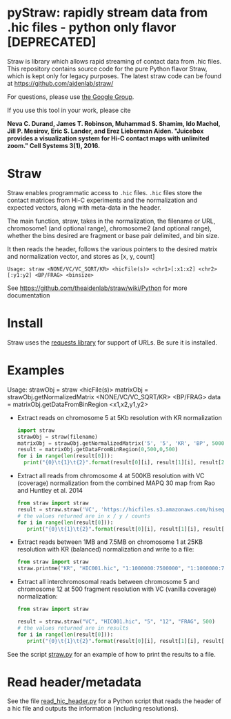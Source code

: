 # pyStraw: rapidly stream data from .hic files - python only flavor [DEPRECATED]
Straw is library which allows rapid streaming of contact data from .hic files. 
This repository contains source code for the pure Python flavor Straw, which is 
kept only for legacy purposes. The latest straw code can be found at
https://github.com/aidenlab/straw/

For questions, please use
[the Google Group](https://groups.google.com/forum/#!forum/3d-genomics).

If you use this tool in your work, please cite 

**Neva C. Durand, James T. Robinson, Muhammad S. Shamim, Ido Machol, Jill P. Mesirov, Eric S. Lander, and Erez Lieberman Aiden. "Juicebox provides a visualization system for Hi-C contact maps with unlimited zoom." Cell Systems 3(1), 2016.**

# Straw
Straw enables programmatic access to `.hic` files.
`.hic` files store the contact matrices from Hi-C experiments and the
normalization and expected vectors, along with meta-data in the header.

The main function, straw, takes in the normalization, the filename or URL,
chromosome1 (and optional range), chromosome2 (and optional range),
whether the bins desired are fragment or base pair delimited, and bin size.

It then reads the header, follows the various pointers to the desired matrix
and normalization vector, and stores as [x, y, count]

`Usage: straw <NONE/VC/VC_SQRT/KR> <hicFile(s)> <chr1>[:x1:x2] <chr2>[:y1:y2] <BP/FRAG> <binsize>`

See https://github.com/theaidenlab/straw/wiki/Python for more documentation

# Install
Straw uses the [requests library](http://docs.python-requests.org/en/master/user/install/#install) for support of URLs.  Be sure it is installed.

# Examples

Usage: strawObj = straw <hicFile(s)>
       matrixObj = strawObj.getNormalizedMatrix <chr1> <chr2> <NONE/VC/VC_SQRT/KR> <BP/FRAG> <binsize>
       data = matrixObj.getDataFromBinRegion <x1,x2,y1,y2>

* Extract reads on chromosome 5 at 5Kb resolution with KR normalization 
   ```python
   import straw
   strawObj = straw(filename)
   matrixObj = strawObj.getNormalizedMatrix('5', '5', 'KR', 'BP', 5000)
   result = matrixObj.getDataFromBinRegion(0,500,0,500)
   for i in range(len(result[0])):
     print("{0}\t{1}\t{2}".format(result[0][i], result[1][i], result[2][i]))
   ```

* Extract all reads from chromosome 4 at 500KB resolution with VC (coverage) normalization from the combined MAPQ 30 map from Rao and Huntley et al. 2014
   ```python
   from straw import straw
   result = straw.straw('VC', 'https://hicfiles.s3.amazonaws.com/hiseq/gm12878/in-situ/combined_30.hic', '4', '4', 'BP', 500000)
   # the values returned are in x / y / counts
   for i in range(len(result[0])):
      print("{0}\t{1}\t{2}".format(result[0][i], result[1][i], result[2][i]))
   ```


* Extract reads between 1MB and 7.5MB on chromosome 1 at 25KB resolution with KR (balanced) normalization and write to a file:
   ```python
   from straw import straw
   straw.printme("KR", "HIC001.hic", "1:1000000:7500000", "1:1000000:7500000", "BP", 25000, 'out.txt')
   ```

* Extract all interchromosomal reads between chromosome 5 and chromosome 12 at 500 fragment resolution with VC (vanilla coverage) normalization:
   ```python
   from straw import straw

   result = straw.straw("VC", "HIC001.hic", "5", "12", "FRAG", 500)
   # the values returned are in results
   for i in range(len(result[0])):
      print("{0}\t{1}\t{2}".format(result[0][i], result[1][i], result[2][i]))
   ```

See the script [straw.py](https://github.com/theaidenlab/straw/blob/master/python/straw.py) for an example of how to print the results to a file.  

# Read header/metadata
See the file [read_hic_header.py](https://github.com/theaidenlab/straw/blob/master/python/read_hic_header.py) for a Python script that reads the header of a hic file and outputs the information (including resolutions).

